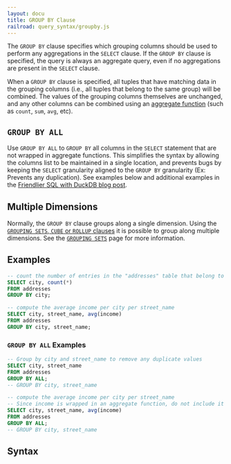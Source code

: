 ```yaml
---
layout: docu
title: GROUP BY Clause
railroad: query_syntax/groupby.js
---
```


The `GROUP BY` clause specifies which grouping columns should be used to perform any aggregations in the `SELECT` clause.
If the `GROUP BY` clause is specified, the query is always an aggregate query, even if no aggregations are present in the `SELECT` clause.

When a `GROUP BY` clause is specified, all tuples that have matching data in the grouping columns (i.e., all tuples that belong to the same group) will be combined.
The values of the grouping columns themselves are unchanged, and any other columns can be combined using an [aggregate function](../../sql/aggregates) (such as `count`, `sum`, `avg`, etc).

## `GROUP BY ALL`

Use `GROUP BY ALL` to `GROUP BY` all columns in the `SELECT` statement that are not wrapped in aggregate functions. 
This simplifies the syntax by allowing the columns list to be maintained in a single location, and prevents bugs by keeping the `SELECT` granularity aligned to the `GROUP BY` granularity (Ex: Prevents any duplication).
See examples below and additional examples in the [Friendlier SQL with DuckDB blog post](/2022/05/04/friendlier-sql.html#group-by-all).

## Multiple Dimensions

Normally, the `GROUP BY` clause groups along a single dimension.
Using the [`GROUPING SETS`, `CUBE` or `ROLLUP` clauses](../../sql/query_syntax/grouping_sets) it is possible to group along multiple dimensions.
See the [`GROUPING SETS`](../../sql/query_syntax/grouping_sets) page for more information.

## Examples

```sql
-- count the number of entries in the "addresses" table that belong to each different city
SELECT city, count(*)
FROM addresses
GROUP BY city;
```
```sql
-- compute the average income per city per street_name
SELECT city, street_name, avg(income)
FROM addresses
GROUP BY city, street_name;
```

### `GROUP BY ALL` Examples

```sql
-- Group by city and street_name to remove any duplicate values
SELECT city, street_name
FROM addresses
GROUP BY ALL;
-- GROUP BY city, street_name
```
```sql
-- compute the average income per city per street_name
-- Since income is wrapped in an aggregate function, do not include it in the GROUP BY
SELECT city, street_name, avg(income)
FROM addresses
GROUP BY ALL;
-- GROUP BY city, street_name
```

## Syntax

<div id="rrdiagram"></div>
